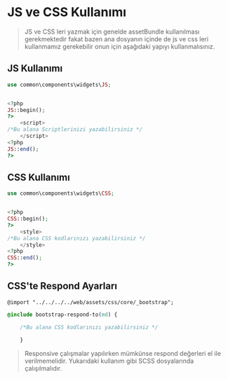 # JS ve CSS Kullanımı

> JS ve CSS leri yazmak için genelde assetBundle kullanılması gerekmektedir fakat bazen ana dosyanın içinde de js ve css leri kullanmamız gerekebilir onun için aşağıdaki yapıyı kullanmalısınız.

## JS Kullanımı

```php
use common\components\widgets\JS;


<?php
JS::begin();
?>
    <script>
/*Bu alana Scriptlerinizi yazabilirsiniz */
    </script>
<?php
JS::end();
?>
```

## CSS Kullanımı

```php
use common\components\widgets\CSS;


<?php
CSS::begin();
?>
    <style>
/*Bu alana CSS kodlarınızı yazabilirsiniz */
    </style>
<?php
CSS::end();
?>
```

## CSS'te Respond Ayarları

```@import "../../../../web/assets/css/core/_bootstrap";```

```css
@include bootstrap-respond-to(md) {

    /*Bu alana CSS kodlarınızı yazabilirsiniz */

    }
```

> Responsive çalışmalar yapılırken mümkünse respond değerleri el ile verilmemelidir. Yukarıdaki kullanım gibi SCSS dosyalarında çalışılmalıdır.
> 
> 